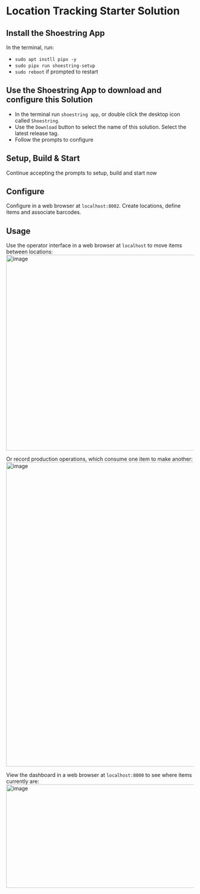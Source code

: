 # Location Tracking Starter Solution

## Install the Shoestring App
In the terminal, run:
- `sudo apt instll pipx -y`
- `sudo pipx run shoestring-setup`
- `sudo reboot` if prompted to restart

## Use the Shoestring App to download and configure this Solution
- In the terminal run `shoestring app`, or double click the desktop icon called `Shoestring`.  
- Use the `Download` button to select the name of this solution. Select the latest release tag.  
- Follow the prompts to configure

## Setup, Build & Start
Continue accepting the prompts to setup, build and start now

## Configure
Configure in a web browser at `localhost:8002`. Create locations, define items and associate barcodes.

## Usage
Use the operator interface in a web browser at `localhost` to move items between locations:  
<img width="1062" height="524" alt="image" src="https://github.com/user-attachments/assets/84ae91ac-9b67-4f40-95f9-f83911d261d1" />

Or record production operations, which consume one item to make another:
<img width="1911" height="815" alt="image" src="https://github.com/user-attachments/assets/2486e8bb-d221-40e8-a46e-812306685b7d" />

View the dashboard in a web browser at `localhost:8000` to see where items currently are:  
<img width="1916" height="277" alt="image" src="https://github.com/user-attachments/assets/ddd3daa6-a9b7-4ad9-ae12-1eaa1508a978" />
